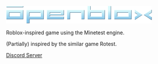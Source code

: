![](menu/header.png)

Roblox-inspired game using the Minetest engine.

(Partially) inspired by the similar game Rotest.

[Discord Server](https://discord.gg/ucFTTRVM3t)
